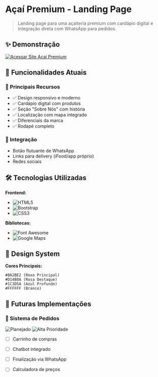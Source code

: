 #  Açaí Premium - Landing Page

> Landing page para uma açaiteria premium com cardápio digital e integração direta com WhatsApp para pedidos.

## ✨ Demonstração

[![Acessar Site Açaí Premium](https://img.shields.io/badge/🍇_Acessar_Site-8A2BE2?style=for-the-badge&logo=vercel&logoColor=white)](https://acaipremium.vercel.app/index.html)



## 🚀 Funcionalidades Atuais

### 🎯 Principais Recursos
- ✅ Design responsivo e moderno
- ✅ Cardápio digital com produtos
- ✅ Seção "Sobre Nós" com história
- ✅ Localização com mapa integrado
- ✅ Diferenciais da marca
- ✅ Rodapé completo

### 📱 Integração
- Botão flutuante de WhatsApp
- Links para delivery (iFood/app próprio)
- Redes sociais

## 🛠 Tecnologias Utilizadas

**Frontend:**
- ![HTML5](https://img.shields.io/badge/HTML5-E34F26?style=flat-square&logo=html5&logoColor=white)
- ![Bootstrap](https://img.shields.io/badge/Bootstrap-7952B3?style=flat-square&logo=bootstrap&logoColor=white)
- ![CSS3](https://img.shields.io/badge/CSS3-1572B6?style=flat-square&logo=css3&logoColor=white)

**Bibliotecas:**
- ![Font Awesome](https://img.shields.io/badge/Font_Awesome-528DD7?style=flat-square&logo=font-awesome&logoColor=white)
- ![Google Maps](https://img.shields.io/badge/Google_Maps-4285F4?style=flat-square&logo=google-maps&logoColor=white)




## 🎨 Design System

**Cores Principais:**
```color
#8A2BE2 (Roxo Principal)
#D14B8A (Rosa Destaque)
#1C3D5A (Azul Profundo)
#FFFFFF (Branco)
```

## 🔮 Futuras Implementações

### 🛒 Sistema de Pedidos
<p>
  <img src="https://img.shields.io/badge/STATUS-PLANEJADO-blue?style=flat-square" alt="Planejado">
  <img src="https://img.shields.io/badge/PRIORIDADE-ALTA-red?style=flat-square" alt="Alta Prioridade">
</p>

- [ ] Carrinho de compras
- [ ] Chatbot integrado
- [ ] Finalização via WhatsApp
- [ ] Calculadora de preços

